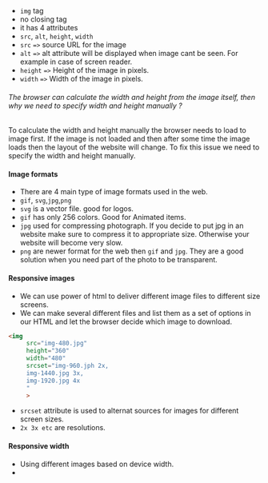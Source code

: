 - `img` tag
- no closing tag
- it has 4 attributes
- `src`, `alt`, `height`, `width`
- `src` `=>` source URL for the image
- `alt` `=>` alt attribute will be displayed when image cant be seen. For example in case of screen reader.
- `height` `=>` Height of the image in pixels.
- `width` `=>` Width of the image in pixels.

###### The browser can calculate the width and height from the image itself, then why we need to specify width and height manually ?
To calculate the width and height manually the browser needs to load to image first. If the image is not loaded and then after some time the image loads then the layout of the website will change. To fix this issue we need to specify the width and height manually. 

#### Image formats
- There are 4 main type of image formats used in the web.
- `gif`, `svg`,`jpg`,`png`
- `svg` is a vector file. good for logos.
- `gif` has only 256 colors. Good for Animated items.
- `jpg` used for compressing photograph. If you decide to put jpg in an website make sure to compress it to appropriate size. Otherwise your website will become very slow.
- `png` are newer format for the web then `gif` and `jpg`. They are a good solution when you need part of the photo to be transparent.

#### Responsive images
- We can use power of html to deliver different image files to different size screens.
- We can make several different files and list them as a set of options in our HTML and let the browser decide which image to download.
```html
<img 
	 src="img-480.jpg" 
	 height="360" 
	 width="480"
	 srcset="img-960.jph 2x,
	 img-1440.jpg 3x,
	 img-1920.jpg 4x
	 "
	 >
``` 
- `srcset` attribute is used to alternat sources for images for different screen sizes.
- `2x 3x etc` are resolutions.

#### Responsive width
- Using different images based on device width.
- 